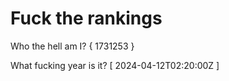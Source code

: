 # Fuck the rankings

Who the hell am I?
{ 1731253 }

What fucking year is it?
[ 2024-04-12T02:20:00Z ]
